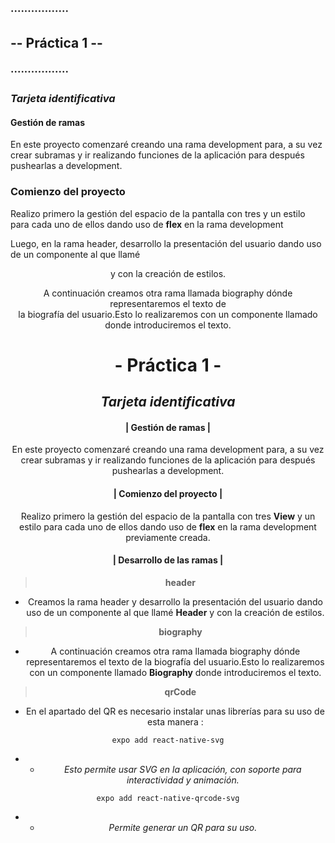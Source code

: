 ### ·················
## **-- Práctica 1 --**
### ·················

### *Tarjeta identificativa*

#### Gestión de ramas

En este proyecto comenzaré creando una rama development para, a su vez crear subramas
y ir realizando funciones de la aplicación para después pushearlas a development.

### Comienzo del proyecto

Realizo primero la gestión del espacio de la pantalla con tres <View> y 
un estilo para cada uno de ellos dando uso de **flex** en la rama development

Luego, en la rama header, desarrollo la presentación del usuario dando uso de un 
componente al que llamé <Header> y con la creación de estilos.

A continuación creamos otra rama llamada biography dónde representaremos el texto de   
la biografía del usuario.Esto lo realizaremos con un componente llamado
<Biography> donde introduciremos el texto.



**- Práctica 1 -**
=

***Tarjeta identificativa***
-

#### **| Gestión de ramas |**

En este proyecto comenzaré creando una rama development para, a su vez crear subramas y ir realizando funciones de la aplicación para después pushearlas a development.

#### **| Comienzo del proyecto |**

Realizo primero la gestión del espacio de la pantalla con tres **View** y 
un estilo para cada uno de ellos dando uso de **flex** en la rama development previamente creada.

#### **| Desarrollo de las ramas |**

> **header**

- Creamos la rama header y desarrollo la presentación del usuario dando uso de un 
componente al que llamé **Header** y con la creación de estilos.

> **biography**

- A continuación creamos otra rama llamada biography dónde representaremos el texto de la biografía del usuario.Esto lo realizaremos con un componente llamado
**Biography** donde introduciremos el texto.

> **qrCode**

- En el apartado del QR es necesario instalar unas librerías para su uso de esta manera :

<pre><code>expo add react-native-svg</code></pre> 

- - *Esto permite usar SVG en la aplicación, con soporte para interactividad y animación.*

<pre><code>expo add react-native-qrcode-svg</code></pre> 

- - *Permite generar un QR para su uso.* 
